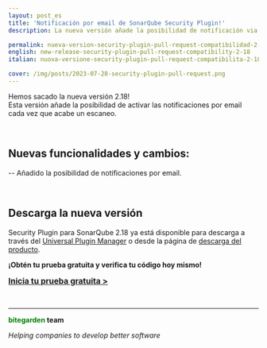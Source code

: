 ```yaml
---
layout: post_es
title: 'Notificación por email de SonarQube Security Plugin!'
description: La nueva versión añade la posibilidad de notificación via email.

permalink: nueva-version-security-plugin-pull-request-compatibilidad-2-18
english: new-release-security-plugin-pull-request-compatibility-2-18
italian: nuova-versione-security-plugin-pull-request-compatibilita-2-18

cover: /img/posts/2023-07-28-security-plugin-pull-request.png
---
```


Hemos sacado la nueva versión 2.18!
<br>
Esta versión añade la posibilidad de activar las notificaciones por email cada vez que acabe un escaneo.
<br>

<br>

## Nuevas funcionalidades y cambios:

-- Añadido la posibilidad de notificaciones por email.

<br>

## Descarga la nueva versión

Security Plugin para SonarQube 2.18 ya está disponible para descarga a través del [Universal Plugin Manager](/es/sonarqube-upm)  o desde la página de [descarga del producto](/es/sonarqube-security-trial-form).

**¡Obtén tu prueba gratuita y verifica tu código hoy mismo!**

<a href = "/es/sonarqube-security-trial-form" class = "btn btn-primary btn-call-to-action fancybox" style = "font-weight: bold; font-size: 16px; text-transform : mayúsculas; "> Inicia tu prueba gratuita > </a>

<br/>

---
**<span style="color: green">bitegarden</span> team**

_Helping companies to develop better software_